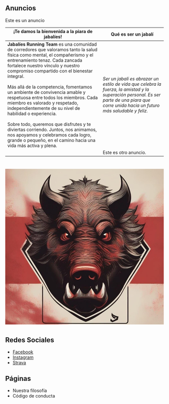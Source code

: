 ## Anuncios

Este es un anuncio

| ¡Te damos la bienvenida a la piara de jabalíes! | Qué es ser un jabalí |
| --- | --- |
| **Jabalíes Running Team** es una comunidad de corredores que valoramos tanto la salud física como mental, el compañerismo y el entrenamiento tenaz. Cada zancada fortalece nuestro vínculo y nuestro compromiso compartido con el bienestar integral. <br/><br/> Más allá de la competencia, fomentamos un ambiente de convivencia amable y respetuosa entre todos los miembros. Cada miembro es valorado y respetado, independientemente de su nivel de habilidad o experiencia. <br/><br/> Sobre todo, queremos que disfrutes y te diviertas corriendo. Juntos, nos animamos, nos apoyamos y celebramos cada logro, grande o pequeño, en el camino hacia una vida más activa y plena. | _Ser un jabalí es abrazar un estilo de vida que celebra la fuerza, la amistad y la superación personal. Es ser parte de una piara que corre unida hacia un futuro más saludable y feliz._ |
| &nbsp; | Este es otro anuncio. |

# ![logo](assets/logo_jabalies.jpg)

## Redes Sociales

- [Facebook
](https://facebook.com/61556552277569/)
- [Instagram](https://www.instagram.com/jabalies_running_team_/)
- [Strava](https://www.strava.com/clubs/jabalies)

## Páginas

- Nuestra filosofía
- Código de conducta
